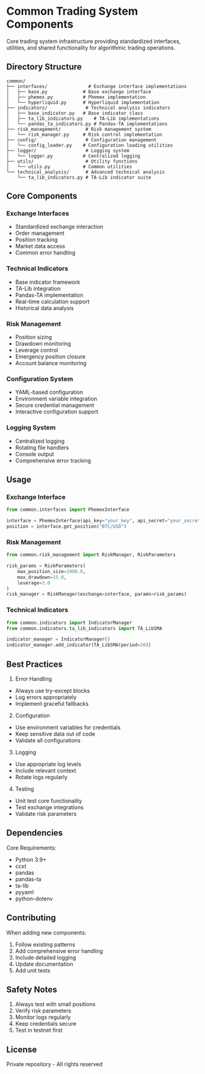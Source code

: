 # Common Trading System Components

Core trading system infrastructure providing standardized interfaces, utilities, and shared functionality for algorithmic trading operations.

## Directory Structure

```
common/
├── interfaces/               # Exchange interface implementations
│   ├── base.py             # Base exchange interface
│   ├── phemex.py           # Phemex implementation
│   └── hyperliquid.py      # Hyperliquid implementation
├── indicators/              # Technical analysis indicators
│   ├── base_indicator.py   # Base indicator class
│   ├── ta_lib_indicators.py    # TA-Lib implementations
│   └── pandas_ta_indicators.py # Pandas-TA implementations
├── risk_management/         # Risk management system
│   └── risk_manager.py     # Risk control implementation
├── config/                  # Configuration management
│   └── config_loader.py    # Configuration loading utilities
├── logger/                  # Logging system
│   └── logger.py           # Centralized logging
├── utils/                   # Utility functions
│   └── utils.py            # Common utilities
└── technical_analysis/      # Advanced technical analysis
    └── ta_lib_indicators.py # TA-Lib indicator suite
```

## Core Components

### Exchange Interfaces
- Standardized exchange interaction
- Order management
- Position tracking
- Market data access
- Common error handling

### Technical Indicators
- Base indicator framework
- TA-Lib integration
- Pandas-TA implementation
- Real-time calculation support
- Historical data analysis

### Risk Management
- Position sizing
- Drawdown monitoring
- Leverage control
- Emergency position closure
- Account balance monitoring

### Configuration System
- YAML-based configuration
- Environment variable integration
- Secure credential management
- Interactive configuration support

### Logging System
- Centralized logging
- Rotating file handlers
- Console output
- Comprehensive error tracking

## Usage

### Exchange Interface
```python
from common.interfaces import PhemexInterface

interface = PhemexInterface(api_key="your_key", api_secret="your_secret")
position = interface.get_position("BTC/USD")
```

### Risk Management
```python
from common.risk_management import RiskManager, RiskParameters

risk_params = RiskParameters(
    max_position_size=1000.0,
    max_drawdown=15.0,
    leverage=3.0
)
risk_manager = RiskManager(exchange=interface, params=risk_params)
```

### Technical Indicators
```python
from common.indicators import IndicatorManager
from common.indicators.ta_lib_indicators import TA_LibSMA

indicator_manager = IndicatorManager()
indicator_manager.add_indicator(TA_LibSMA(period=20))
```

## Best Practices

1. Error Handling
- Always use try-except blocks
- Log errors appropriately
- Implement graceful fallbacks

2. Configuration
- Use environment variables for credentials
- Keep sensitive data out of code
- Validate all configurations

3. Logging
- Use appropriate log levels
- Include relevant context
- Rotate logs regularly

4. Testing
- Unit test core functionality
- Test exchange integrations
- Validate risk parameters

## Dependencies

Core Requirements:
- Python 3.9+
- ccxt
- pandas
- pandas-ta
- ta-lib
- pyyaml
- python-dotenv

## Contributing

When adding new components:
1. Follow existing patterns
2. Add comprehensive error handling
3. Include detailed logging
4. Update documentation
5. Add unit tests

## Safety Notes

1. Always test with small positions
2. Verify risk parameters
3. Monitor logs regularly
4. Keep credentials secure
5. Test in testnet first

## License

Private repository - All rights reserved
